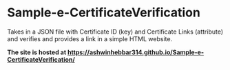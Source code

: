 # Sample-e-CertificateVerification
Takes in a JSON file with Certificate ID (key) and Certificate Links (attribute) and verifies and provides a link in a simple HTML website.

**The site is hosted at https://ashwinhebbar314.github.io/Sample-e-CertificateVerification/**
